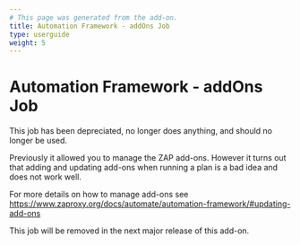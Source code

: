 ```yaml
---
# This page was generated from the add-on.
title: Automation Framework - addOns Job
type: userguide
weight: 5
---
```


# Automation Framework - addOns Job

This job has been depreciated, no longer does anything, and should no longer be used.


Previously it allowed you to manage the ZAP add-ons.
However it turns out that adding and updating add-ons when running a plan is a bad idea and does not work well.


For more details on how to manage add-ons see https://www.zaproxy.org/docs/automate/automation-framework/#updating-add-ons


This job will be removed in the next major release of this add-on.
